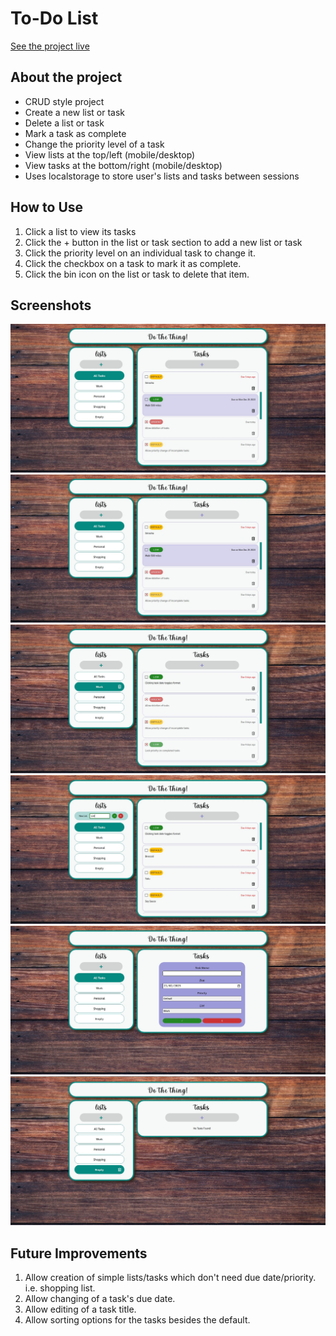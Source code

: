 # To-Do List

[See the project live](https://mckensis.github.io/to-do-list)

## About the project

- CRUD style project
- Create a new list or task
- Delete a list or task
- Mark a task as complete
- Change the priority level of a task
- View lists at the top/left (mobile/desktop)
- View tasks at the bottom/right (mobile/desktop)
- Uses localstorage to store user's lists and tasks between sessions

## How to Use

1. Click a list to view its tasks
2. Click the + button in the list or task section to add a new list or task
3. Click the priority level on an individual task to change it.
4. Click the checkbox on a task to mark it as complete.
5. Click the bin icon on the list or task to delete that item.

## Screenshots

![Screenshot 1](./src/screenshots/to-do-list-01.jpg)
![Screenshot 1](./src/screenshots/to-do-list-01.jpg)
![Screenshot 2](./src/screenshots/to-do-list-02.jpg)
![Screenshot 3](./src/screenshots/to-do-list-03.jpg)
![Screenshot 4](./src/screenshots/to-do-list-04.jpg)
![Screenshot 5](./src/screenshots/to-do-list-05.jpg)

## Future Improvements

1. Allow creation of simple lists/tasks which don't need due date/priority. i.e. shopping list.
2. Allow changing of a task's due date.
3. Allow editing of a task title.
4. Allow sorting options for the tasks besides the default.